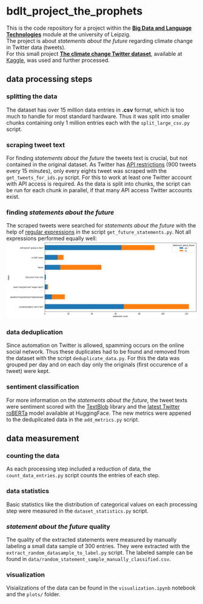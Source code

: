 # bdlt_project_the_prophets
This is the code repository for a project within the [**Big Data and Language Technologies**](https://temir.org/teaching/big-data-and-language-technologies-ss22/big-data-and-language-technologies-ss22.html) module at the university of Leipzig. <br>
The project is about *statements about the future* regarding climate change in Twitter data (tweets). <br>
For this small project [**The climate change Twitter dataset**](https://doi.org/10.1016/j.eswa.2022.117541), available at [Kaggle](https://www.kaggle.com/datasets/deffro/the-climate-change-twitter-dataset), was used and further processed.


## data processing steps
### splitting the data
The dataset has over 15 million data entries in **.csv** format, which is too much to handle for most standard hardware. Thus it was split into smaller chunks containing only 1 million entries each with the `split_large_csv.py` script.

### scraping tweet text
For finding *statements about the future* the tweets text is crucial, but not contained in the original dataset. As Twitter has [API restrictions](https://developer.twitter.com/en/docs/twitter-api/rate-limits) (900 tweets every 15 minutes), only every eights tweet was scraped with the `get_tweets_for_ids.py` script. For this to work at least one Twitter account with API access is required. As the data is split into chunks, the script can be run for each chunk in parallel, if that many API access Twitter accounts exist.

### finding *statements about the future*
The scraped tweets were searched for *statements about the future* with the help of [regular expressions](https://en.wikipedia.org/wiki/Regular_expression) in the script `get_future_statements.py`. Not all expressions performed equally well:
![regex_performance](plots/regex_count.png)

### data deduplication
Since automation on Twitter is allowed, spamming occurs on the online social network. Thus these duplicates had to be found and removed from the dataset with the script `deduplicate_data.py`. For this the data was grouped per day and on each day only the originals (first occurence of a tweet) were kept.

### sentiment classification
For more information on the *statements about the future*, the tweet texts were sentiment scored with the [TextBlob](https://textblob.readthedocs.io/en/dev/) library and the [latest Twitter roBERTa](https://huggingface.co/cardiffnlp/twitter-roberta-base-sentiment-latest) model available at HuggingFace. The new metrics were appened to the deduplicated data in the `add_metrics.py` script.


## data measurement
### counting the data
As each processing step included a reduction of data, the `count_data_entries.py` script counts the entries of each step.

### data statistics
Basic statistics like the distribution of categorical values on each processing step were measured in the `dataset_statistics.py` script.

### *statement about the future* quality
The quality of the extracted statements were measured by manually labeling a small data sample of 300 entries. They were extracted with the `extract_random_datasample_to_label.py` script. The labeled sample can be found in `data/random_statement_sample_manually_classified.csv`.

### visualization
Visializations of the data can be found in the `visualization.ipynb` notebook and the `plots/` folder.